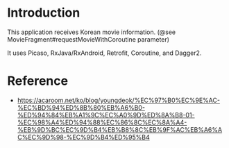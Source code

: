 # Introduction
This application receives Korean movie information.
(@see MovieFragment#requestMovieWithCoroutine parameter)

It uses Picaso, RxJava/RxAndroid, Retrofit, Coroutine, and Dagger2.

# Reference
- https://acaroom.net/ko/blog/youngdeok/%EC%97%B0%EC%9E%AC-%EC%BD%94%ED%8B%80%EB%A6%B0-%ED%94%84%EB%A1%9C%EC%A0%9D%ED%8A%B8-01-%EC%98%A4%ED%94%88%EC%86%8C%EC%8A%A4-%EB%9D%BC%EC%9D%B4%EB%B8%8C%EB%9F%AC%EB%A6%AC%EC%9D%98-%EC%9D%B4%ED%95%B4